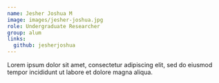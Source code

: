 ```yaml
---
name: Jesher Joshua M
image: images/jesher-joshua.jpg
role: Undergraduate Researcher
group: alum
links:
  github: jesherjoshua
---
```


Lorem ipsum dolor sit amet, consectetur adipiscing elit, sed do eiusmod tempor incididunt ut labore et dolore magna aliqua.
